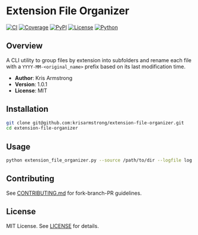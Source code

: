 # Extension File Organizer

[![CI](https://github.com/krisarmstrong/extension-file-organizer/actions/workflows/ci.yml/badge.svg)](https://github.com/krisarmstrong/extension-file-organizer/actions)
[![Coverage](https://img.shields.io/badge/coverage-80%25-green)](https://github.com/krisarmstrong/extension-file-organizer)
[![PyPI](https://img.shields.io/pypi/v/extension-file-organizer.svg)](https://pypi.org/project/extension-file-organizer/)
[![License](https://img.shields.io/badge/license-MIT-blue.svg)](https://github.com/krisarmstrong/extension-file-organizer/blob/main/LICENSE)
[![Python](https://img.shields.io/badge/python-3.6%2B-blue)](https://www.python.org/)

## Overview
A CLI utility to group files by extension into subfolders and rename each file with a `YYYY-MM-<original_name>` prefix based on its last modification time.

- **Author**: Kris Armstrong
- **Version**: 1.0.1
- **License**: MIT

## Installation
```bash
git clone git@github.com:krisarmstrong/extension-file-organizer.git
cd extension-file-organizer
```

## Usage
```bash
python extension_file_organizer.py --source /path/to/dir --logfile log.txt --verbose
```

## Contributing
See [CONTRIBUTING.md](CONTRIBUTING.md) for fork-branch-PR guidelines.

## License
MIT License. See [LICENSE](LICENSE) for details.